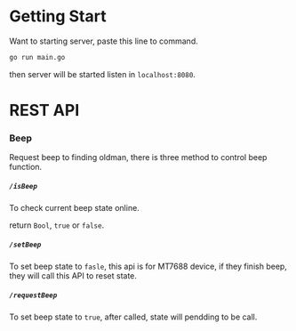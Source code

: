 # Getting Start
Want to starting server, paste this line to command.

```sh
go run main.go
```

then server will be started listen in `localhost:8080`.
# REST API
### Beep
Request beep to finding oldman, there is three method to control beep function.

##### `/isBeep`
To check current beep state online.

return `Bool`, `true` or `false`.

##### `/setBeep`
To set beep state to `fasle`, this api is for MT7688 device, if they finish beep, they will call this API to reset state.

##### `/requestBeep`
To set beep state to `true`, after called, state will pendding to be call.